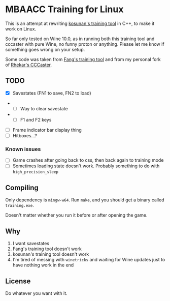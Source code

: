 # MBAACC Training for Linux

This is an attempt at rewriting [kosunan's training tool](https://github.com/kosunan/MBAACC_Training) in C++, to make it work on Linux.

So far only tested on Wine 10.0, as in running both this training tool and cccaster with pure Wine, no funny proton or anything. Please let me know if something goes wrong on your setup.

Some code was taken from [Fang's training tool](https://github.com/fangdreth/MBAACC-Extended-Training-Mode) and from my personal fork of [Rhekar's CCCaster](https://github.com/Rhekar/CCCaster).

## TODO

- [X] Savestates (FN1 to save, FN2 to load)
- * [ ] Way to clear savestate
- * [ ] F1 and F2 keys
- [ ] Frame indicator bar display thing
- [ ] Hitboxes...?

### Known issues

- [ ] Game crashes after going back to css, then back again to training mode
- [ ] Sometimes loading state doesn't work. Probably something to do with `high_precision_sleep`

## Compiling

Only dependency is `mingw-w64`. Run `make`, and you should get a binary called `training.exe`.

Doesn't matter whether you run it before or after opening the game.

## Why

1. I want savestates
2. Fang's training tool doesn't work
3. kosunan's training tool doesn't work
4. I'm tired of messing with `winetricks` and waiting for Wine updates just to have nothing work in the end

## License

Do whatever you want with it.
